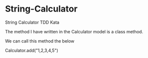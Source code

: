 # String-Calculator
String Calculator TDD Kata

The method I have written in the Calculator model is a class method.

We can call this method the below 

Calculator.add("1,2,3,4,5")
